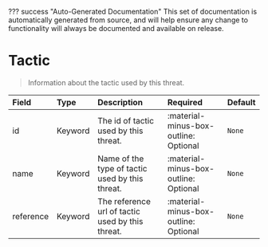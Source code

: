 ??? success "Auto-Generated Documentation"
    This set of documentation is automatically generated from source, and will help ensure any change to functionality will always be documented and available on release.

# Tactic

> Information about the tactic used by this threat.

| Field | Type | Description | Required | Default |
| :--- | :--- | :--- | :--- | :--- |
| id | Keyword | The id of tactic used by this threat. | :material-minus-box-outline: Optional | `None` |
| name | Keyword | Name of the type of tactic used by this threat. | :material-minus-box-outline: Optional | `None` |
| reference | Keyword | The reference url of tactic used by this threat. | :material-minus-box-outline: Optional | `None` |
